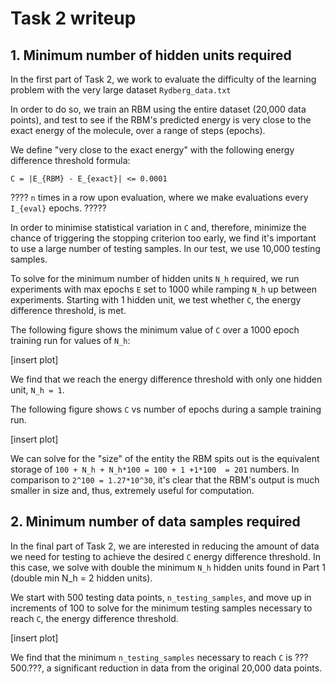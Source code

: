 # Task 2 writeup

## 1. Minimum number of hidden units required

In the first part of Task 2, we work to evaluate the difficulty of the learning problem with the very large dataset `Rydberg_data.txt`

In order to do so, we train an RBM using the entire dataset (20,000 data points), and test to see if the RBM's predicted energy is very close to the exact energy of the molecule, over a range of steps (epochs).

We define "very close to the exact energy" with the following energy difference threshold formula:

    C = |E_{RBM} - E_{exact}| <= 0.0001


???? `n` times in a row upon evaluation, where we make evaluations every `I_{eval}` epochs. ?????

In order to minimise statistical variation in `C` and, therefore, minimize the chance of triggering the stopping criterion too early, we find it's important to use a large number of testing samples. In our test, we use 10,000 testing samples.

To solve for the minimum number of hidden units `N_h` required, we run experiments with max epochs `E` set to 1000 while ramping `N_h` up between experiments. Starting with 1 hidden unit, we test whether `C`, the energy difference threshold, is met.

The following figure shows the minimum value of `C` over a 1000 epoch training run for values of `N_h`: 

[insert plot]

We find that we reach the energy difference threshold with only one hidden unit, `N_h = 1`.

The following figure shows `C` vs number of epochs during a sample training run. 

[insert plot]

We can solve for the "size" of the entity the RBM spits out is the equivalent storage of `100 + N_h + N_h*100 = 100 + 1 +1*100  = 201` numbers. In comparison to `2^100 = 1.27*10^30`, it's clear that the RBM's output is much smaller in size and, thus, extremely useful for computation. 



## 2. Minimum number of data samples required

In the final part of Task 2, we are interested in reducing the amount of data we need for testing to achieve the desired `C` energy difference threshold. In this case, we solve with double the minimum `N_h` hidden units found in Part 1 (double min N_h = 2 hidden units).

We start with 500 testing data points, `n_testing_samples`, and move up in increments of 100 to solve for the minimum testing samples necessary to reach `C`, the energy difference threshold.
 
 [insert plot]
 
We find that the minimum `n_testing_samples` necessary to reach `C` is ???500.???, a significant reduction in data from the original 20,000 data points. 


